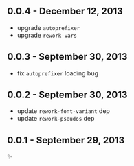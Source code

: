 0.0.4 - December 12, 2013
-------------------------
* upgrade `autoprefixer`
* upgrade `rework-vars`

0.0.3 - September 30, 2013
--------------------------
* fix `autoprefixer` loading bug

0.0.2 - September 30, 2013
--------------------------
* update `rework-font-variant` dep
* update `rework-pseudos` dep

0.0.1 - September 29, 2013
--------------------------
:sparkles: